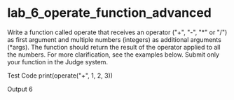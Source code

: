 # lab_6_operate_function_advanced
Write a function called operate that receives an operator ("+", "-", "*" or "/") as first argument and multiple numbers (integers) as additional arguments (*args). The function should return the result of the operator applied to all the numbers. For more clarification, see the examples below. 
Submit only your function in the Judge system.

Test Code
print(operate("+", 1, 2, 3))

Output
6
